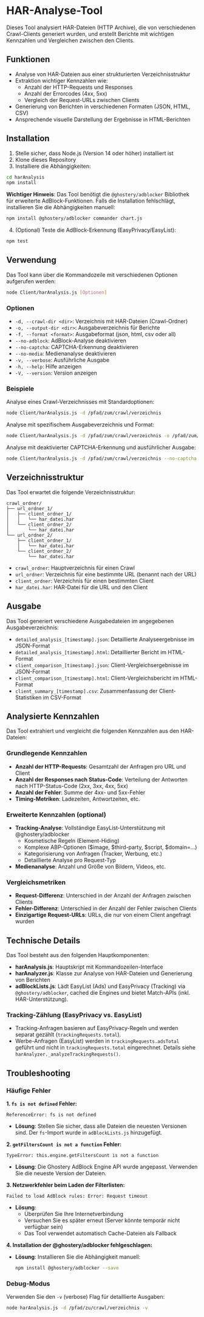 # HAR-Analyse-Tool

Dieses Tool analysiert HAR-Dateien (HTTP Archive), die von verschiedenen Crawl-Clients generiert wurden, und erstellt Berichte mit wichtigen Kennzahlen und Vergleichen zwischen den Clients.

## Funktionen

- Analyse von HAR-Dateien aus einer strukturierten Verzeichnisstruktur
- Extraktion wichtiger Kennzahlen wie:
  - Anzahl der HTTP-Requests und Responses
  - Anzahl der Errorcodes (4xx, 5xx)
  - Vergleich der Request-URLs zwischen Clients
- Generierung von Berichten in verschiedenen Formaten (JSON, HTML, CSV)
- Ansprechende visuelle Darstellung der Ergebnisse in HTML-Berichten

## Installation

1. Stelle sicher, dass Node.js (Version 14 oder höher) installiert ist
2. Klone dieses Repository
3. Installiere die Abhängigkeiten:

```bash
cd harAnalysis
npm install
```

**Wichtiger Hinweis**: Das Tool benötigt die `@ghostery/adblocker` Bibliothek für erweiterte AdBlock-Funktionen. Falls die Installation fehlschlägt, installieren Sie die Abhängigkeiten manuell:

```bash
npm install @ghostery/adblocker commander chart.js
```

4. (Optional) Teste die AdBlock-Erkennung (EasyPrivacy/EasyList):

```bash
npm test
```

## Verwendung

Das Tool kann über die Kommandozeile mit verschiedenen Optionen aufgerufen werden:

```bash
node Client/harAnalysis.js [Optionen]
```

### Optionen

- `-d, --crawl-dir <dir>`: Verzeichnis mit HAR-Dateien (Crawl-Ordner)
- `-o, --output-dir <dir>`: Ausgabeverzeichnis für Berichte
- `-f, --format <format>`: Ausgabeformat (json, html, csv oder all)
- `--no-adblock`: AdBlock-Analyse deaktivieren
- `--no-captcha`: CAPTCHA-Erkennung deaktivieren
- `--no-media`: Medienanalyse deaktivieren
- `-v, --verbose`: Ausführliche Ausgabe
- `-h, --help`: Hilfe anzeigen
- `-V, --version`: Version anzeigen

### Beispiele

Analyse eines Crawl-Verzeichnisses mit Standardoptionen:

```bash
node Client/harAnalysis.js -d /pfad/zum/crawl/verzeichnis
```

Analyse mit spezifischem Ausgabeverzeichnis und Format:

```bash
node Client/harAnalysis.js -d /pfad/zum/crawl/verzeichnis -o /pfad/zum/ausgabe/verzeichnis -f html
```

Analyse mit deaktivierter CAPTCHA-Erkennung und ausführlicher Ausgabe:

```bash
node Client/harAnalysis.js -d /pfad/zum/crawl/verzeichnis --no-captcha -v
```

## Verzeichnisstruktur

Das Tool erwartet die folgende Verzeichnisstruktur:

```
crawl_ordner/
├── url_ordner_1/
│   ├── client_ordner_1/
│   │   └── har_datei.har
│   └── client_ordner_2/
│       └── har_datei.har
└── url_ordner_2/
    ├── client_ordner_1/
    │   └── har_datei.har
    └── client_ordner_2/
        └── har_datei.har
```

- `crawl_ordner`: Hauptverzeichnis für einen Crawl
- `url_ordner`: Verzeichnis für eine bestimmte URL (benannt nach der URL)
- `client_ordner`: Verzeichnis für einen bestimmten Client
- `har_datei.har`: HAR-Datei für die URL und den Client

## Ausgabe

Das Tool generiert verschiedene Ausgabedateien im angegebenen Ausgabeverzeichnis:

- `detailed_analysis_[timestamp].json`: Detaillierte Analyseergebnisse im JSON-Format
- `detailed_analysis_[timestamp].html`: Detaillierter Bericht im HTML-Format
- `client_comparison_[timestamp].json`: Client-Vergleichsergebnisse im JSON-Format
- `client_comparison_[timestamp].html`: Client-Vergleichsbericht im HTML-Format
- `client_summary_[timestamp].csv`: Zusammenfassung der Client-Statistiken im CSV-Format

## Analysierte Kennzahlen

Das Tool extrahiert und vergleicht die folgenden Kennzahlen aus den HAR-Dateien:

### Grundlegende Kennzahlen
- **Anzahl der HTTP-Requests**: Gesamtzahl der Anfragen pro URL und Client
- **Anzahl der Responses nach Status-Code**: Verteilung der Antworten nach HTTP-Status-Code (2xx, 3xx, 4xx, 5xx)
- **Anzahl der Fehler**: Summe der 4xx- und 5xx-Fehler
- **Timing-Metriken**: Ladezeiten, Antwortzeiten, etc.

### Erweiterte Kennzahlen (optional)
- **Tracking-Analyse**: Vollständige EasyList-Unterstützung mit @ghostery/adblocker
  - Kosmetische Regeln (Element-Hiding)
  - Komplexe ABP-Optionen ($image, $third-party, $script, $domain=...)
  - Kategorisierung von Anfragen (Tracker, Werbung, etc.)
  - Detaillierte Analyse pro Request-Typ
- **Medienanalyse**: Anzahl und Größe von Bildern, Videos, etc.

### Vergleichsmetriken
- **Request-Differenz**: Unterschied in der Anzahl der Anfragen zwischen Clients
- **Fehler-Differenz**: Unterschied in der Anzahl der Fehler zwischen Clients
- **Einzigartige Request-URLs**: URLs, die nur von einem Client angefragt wurden

## Technische Details

Das Tool besteht aus den folgenden Hauptkomponenten:

- **harAnalysis.js**: Hauptskript mit Kommandozeilen-Interface
- **harAnalyzer.js**: Klasse zur Analyse von HAR-Dateien und Generierung von Berichten
- **adBlockLists.js**: Lädt EasyList (Ads) und EasyPrivacy (Tracking) via `@ghostery/adblocker`,
  cached die Engines und bietet Match-APIs (inkl. HAR-Unterstützung).

### Tracking-Zählung (EasyPrivacy vs. EasyList)

- Tracking-Anfragen basieren auf EasyPrivacy-Regeln und werden separat gezählt (`trackingRequests.total`).
- Werbe-Anfragen (EasyList) werden in `trackingRequests.adsTotal` geführt und nicht in `trackingRequests.total` eingerechnet.
  Details siehe `harAnalyzer._analyzeTrackingRequests()`.

## Troubleshooting

### Häufige Fehler

**1. `fs is not defined` Fehler:**
```
ReferenceError: fs is not defined
```
- **Lösung**: Stellen Sie sicher, dass alle Dateien die neuesten Versionen sind. Der `fs`-Import wurde in `adBlockLists.js` hinzugefügt.

**2. `getFiltersCount is not a function` Fehler:**
```
TypeError: this.engine.getFiltersCount is not a function
```
- **Lösung**: Die Ghostery AdBlock Engine API wurde angepasst. Verwenden Sie die neueste Version der Dateien.

**3. Netzwerkfehler beim Laden der Filterlisten:**
```
Failed to load AdBlock rules: Error: Request timeout
```
- **Lösung**: 
  - Überprüfen Sie Ihre Internetverbindung
  - Versuchen Sie es später erneut (Server könnte temporär nicht verfügbar sein)
  - Das Tool verwendet automatisch Cache-Dateien als Fallback

**4. Installation der @ghostery/adblocker fehlgeschlagen:**
- **Lösung**: Installieren Sie die Abhängigkeit manuell:
  ```bash
  npm install @ghostery/adblocker --save
  ```

### Debug-Modus

Verwenden Sie den `-v` (verbose) Flag für detaillierte Ausgaben:
```bash
node harAnalysis.js -d /pfad/zu/crawl/verzeichnis -v
```